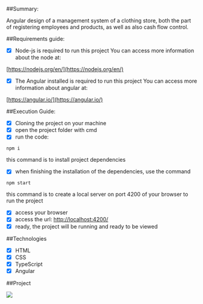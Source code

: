 ##Summary:

Angular design of a management system
of a clothing store, both the part of registering employees and products, as well as
also cash flow control.


##Requirements guide:

- [x] Node-js is required to run this project
You can access more information about the node at:

[https://nodejs.org/en/](https://nodejs.org/en/)

- [x] The Angular installed is required to run this project
You can access more information about angular at:

[https://angular.io/](https://angular.io/)


##Execution Guide:

- [x] Cloning the project on your machine
- [x] open the project folder with cmd
- [x] run the code:

```npm i```

this command is to install project dependencies

- [x] when finishing the installation of the dependencies, use the command

```npm start```

this command is to create a local server on port 4200 of your browser to run the project

- [x] access your browser
- [x] access the url: [http://localhost:4200/](http://localhost:4200/)
- [x] ready, the project will be running and ready to be viewed

##Technologies

- [x] HTML
- [x] CSS
- [x] TypeScript
- [x] Angular

##Project

<p>
  <img src="https://github.com/Jhoncosta08/clothing-store-control-system/blob/master/clothing%20store%20control%20system-fe/src/assets/projeto.png" style="width: auto; max-height: 300px">
</p>

